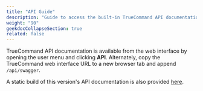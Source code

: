 ```yaml
---
title: "API Guide"
description: "Guide to access the built-in TrueCommand API documentation and link to a static API documentation copy."
weight: "90"
geekdocCollapseSection: true
related: false
---
```


TrueCommand API documentation is available from the web interface by opening the user menu and clicking **API**.
Alternately, copy the TrueCommand web interface URL to a new browser tab and append `/api/swagger`.

A static build of this version's API documentation is also provided [here](/api/tc_rest_api.html).
